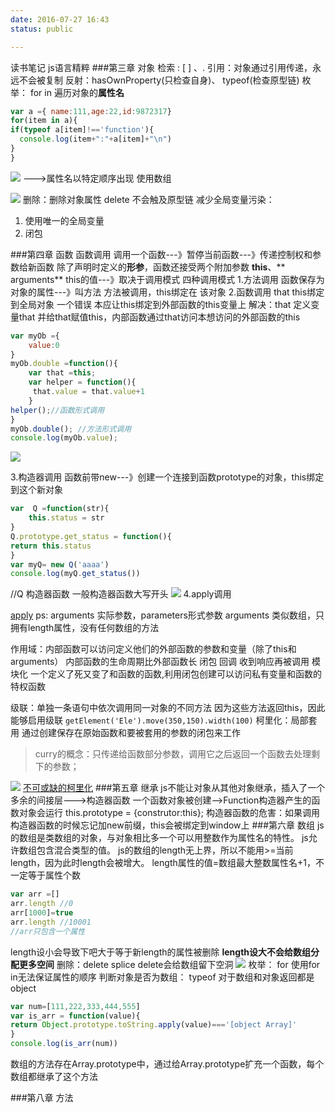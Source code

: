 ```yaml
---
date: 2016-07-27 16:43
status: public

---
```


读书笔记
js语言精粹
###第三章 对象
检索 : [ ] 、.
引用：对象通过引用传递，永远不会被复制
反射：hasOwnProperty(只检查自身)、 typeof(检查原型链)
枚举： for in 遍历对象的**属性名**
```js
var a ={ name:111,age:22,id:9872317}
for(item in a){
if(typeof a[item]!=='function'){
  console.log(item+":"+a[item]+"\n")
}
}
```
![](~/17-01-19.jpg)
--->属性名以特定顺序出现 使用数组

![](~/20-21-39.jpg)
删除：删除对象属性 delete 不会触及原型链
减少全局变量污染：
1. 使用唯一的全局变量
2. 闭包

###第四章 函数
函数调用
调用一个函数---》暂停当前函数---》传递控制权和参数给新函数
除了声明时定义的**形参**，函数还接受两个附加参数 **this**、** arguments**
this的值---》取决于调用模式
四种调用模式 
1.方法调用
函数保存为对象的属性---》叫方法
方法被调用，this绑定在 该对象 
2.函数调用   that
this绑定到全局对象   一个错误
本应让this绑定到外部函数的this变量上
解决：that
定义变量that 并给that赋值this，内部函数通过that访问本想访问的外部函数的this
```js
var myOb ={
    value:0
}
myOb.double =function(){
    var that =this;
    var helper = function(){
     that.value = that.value+1
    }
helper();//函数形式调用
}
myOb.double(); //方法形式调用
console.log(myOb.value);
```

![](~/21-35-14.jpg)

3.构造器调用 
函数前带new---》创建一个连接到函数prototype的对象，this绑定到这个新对象
```js
var  Q =function(str){
    this.status = str
}
Q.prototype.get_status = function(){
return this.status
}
var myQ= new Q('aaaa')
console.log(myQ.get_status())
```
//Q 构造器函数  一般构造器函数大写开头
![](~/21-44-03.jpg)
4.apply调用

[apply](https://developer.mozilla.org/zh-CN/docs/Web/JavaScript/Reference/Global_Objects/Function/apply)
ps: arguments 实际参数，parameters形式参数
arguments 类似数组，只拥有length属性，没有任何数组的方法

作用域：内部函数可以访问定义他们的外部函数的参数和变量（除了this和arguments）
内部函数的生命周期比外部函数长
闭包
回调 收到响应再被调用
模块化
一个定义了死又变了和函数的函数,利用闭包创建可以访问私有变量和函数的特权函数

级联：单独一条语句中依次调用同一对象的不同方法
因为这些方法返回this，因此能够启用级联
`getElement('Ele').move(350,150).width(100)`
柯里化：局部套用
通过创建保存在原始函数和要被套用的参数的闭包来工作
>curry的概念：只传递给函数部分参数，调用它之后返回一个函数去处理剩下的参数；


![](~/20-49-47.jpg)
[不可或缺的柯里化](https://zhuanlan.zhihu.com/p/20787973)
###第五章 继承
js不能让对象从其他对象继承，插入了一个多余的间接层--->构造器函数
一个函数对象被创建-->Function构造器产生的函数对象会运行 this.prototype = {construtor:this};
构造器函数的危害：如果调用构造器函数的时候忘记加new前缀，this会被绑定到window上
###第六章 数组
js的数组是类数组的对象，与对象相比多一个可以用整数作为属性名的特性。
js允许数组包含混合类型的值。
js的数组的length无上界，所以不能用>=当前length，因为此时length会被增大。
length属性的值=数组最大整数属性名+1，不一定等于属性个数
```js
var arr =[]
arr.length //0
arr[1000]=true
arr.length //10001
//arr只包含一个属性
```
length设小会导致下吧大于等于新length的属性被删除
**length设大不会给数组分配更多空间**
删除：delete splice 
delete会给数组留下空洞
![](~/11-35-12.jpg)
枚举： for
使用for in无法保证属性的顺序
判断对象是否为数组：
typeof 对于数组和对象返回都是object
```js
var num=[111,222,333,444,555]
var is_arr = function(value){
return Object.prototype.toString.apply(value)==='[object Array]'
}
console.log(is_arr(num))
```
数组的方法存在Array.prototype中，通过给Array.prototype扩充一个函数，每个数组都继承了这个方法

###第八章 方法
